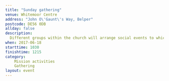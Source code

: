```yaml
---
title: "Sunday gathering"
venue: Whitemoor Centre
address: "John O\'Gaunt\'s Way, Belper"
postcode: DE56 0DB
allday: false
description: 
  Different groups within the church will arrange social events to which we can invite friends and neighbours
when: 2017-06-18
starttime: 1030
finishtime: 1215
category:
    Mission activities
    Gathering
layout: event
---
```

